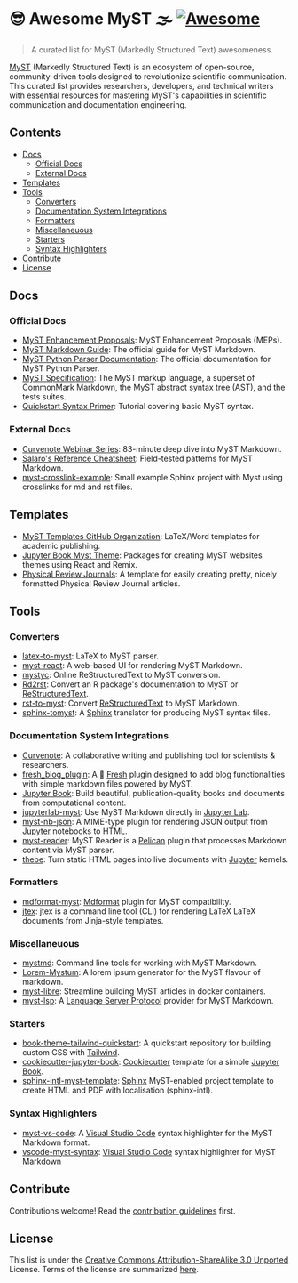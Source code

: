 # 😎 Awesome MyST 🌫️ [![Awesome](https://awesome.re/badge.svg)](https://awesome.re)

> A curated list for MyST (Markedly Structured Text) awesomeness.

[MyST](https://mystmd.org) (Markedly Structured Text) is an ecosystem of
open-source, community-driven tools designed to revolutionize scientific
communication. This curated list provides researchers, developers, and
technical writers with essential resources for mastering MyST's capabilities
in scientific communication and documentation engineering.

## Contents

- [Docs](#docs)
  - [Official Docs](#official-docs)
  - [External Docs](#external-docs)
- [Templates](#templates)
- [Tools](#tools)
  - [Converters](#converters)
  - [Documentation System Integrations](#documentation-system-integrations)
  - [Formatters](#formatters)
  - [Miscellaneuous](#miscellaneuous)
  - [Starters](#starters)
  - [Syntax Highlighters](#syntax-highlighters)
- [Contribute](#contribute)
- [License](#license)

## Docs

### Official Docs

- [MyST Enhancement Proposals](https://github.com/jupyter-book/myst-enhancement-proposals): MyST Enhancement Proposals (MEPs).
- [MyST Markdown Guide](https://mystmd.org/guide): The official guide for MyST Markdown.
- [MyST Python Parser Documentation](https://myst-parser.readthedocs.io/): The official documentation for MyST Python Parser.
- [MyST Specification](https://mystmd.org/spec): The MyST markup language, a superset of CommonMark Markdown, the MyST abstract syntax tree (AST), and the tests suites.
- [Quickstart Syntax Primer](https://mystmd.org/guide/quickstart-myst-markdown): Tutorial covering basic MyST syntax.

### External Docs

- [Curvenote Webinar Series](https://www.youtube.com/watch?v=1lQVw8719Nk): 83-minute deep dive into MyST Markdown.
- [Salaro's Reference Cheatsheet](https://jdsalaro.com/cheatsheet/sphinx-myst-markdown/): Field-tested patterns for MyST Markdown.
- [myst-crosslink-example](https://github.com/waszil/myst-crosslink-example):
  Small example Sphinx project with Myst using crosslinks for md and rst
  files.

## Templates

- [MyST Templates GitHub Organization](https://github.com/myst-templates/templates): LaTeX/Word templates for academic publishing.
- [Jupyter Book Myst Theme](https://github.com/jupyter-book/myst-theme): Packages for creating MyST websites themes using React and Remix.
- [Physical Review Journals](https://github.com/myst-templates/physical_review_journals): A template for easily creating pretty, nicely formatted Physical Review Journal articles.

## Tools

### Converters

- [latex-to-myst](https://github.com/TK-21st/latex-to-myst): LaTeX to MyST parser.
- [myst-react](https://github.com/executablebooks/myst-react): A web-based UI for rendering MyST Markdown.
- [mystyc](https://github.com/astrojuanlu/mystyc): Online ReStructuredText to MyST conversion.
- [Rd2rst](https://github.com/gagolews/Rd2rst): Convert an R package's documentation to MyST or [ReStructuredText].
- [rst-to-myst](https://github.com/executablebooks/rst-to-myst): Convert [ReStructuredText] to MyST Markdown.
- [sphinx-tomyst](https://github.com/executablebooks/sphinx-tomyst): A [Sphinx] translator for producing MyST syntax files.

### Documentation System Integrations

- [Curvenote](https://curvenote.com/for/writing): A collaborative writing and publishing tool for scientists & researchers.
- [fresh_blog_plugin](https://github.com/nrako/fresh_blog_plugin): A 🍋 [Fresh] plugin designed to add blog functionalities with simple markdown files powered by MyST.
- [Jupyter Book](https://jupyterbook.org/): Build beautiful, publication-quality books and documents from computational content.
- [jupyterlab-myst](https://github.com/jupyter-book/jupyterlab-myst): Use MyST Markdown directly in [Jupyter Lab].
- [myst-nb-json](https://github.com/aeisenbarth/myst-nb-json): A MIME-type plugin for rendering JSON output from [Jupyter] notebooks to HTML.
- [myst-reader](https://github.com/ashwinvis/myst-reader): MyST Reader is a [Pelican] plugin that processes Markdown content via MyST parser.
- [thebe](https://github.com/jupyter-book/thebe): Turn static HTML pages into live documents with [Jupyter] kernels.

### Formatters

- [mdformat-myst](https://github.com/executablebooks/mdformat-myst): [Mdformat] plugin for MyST compatibility.
- [jtex](https://mystmd.org/jtex): jtex is a command line tool (CLI) for rendering LaTeX LaTeX documents from Jinja-style templates.

### Miscellaneuous

- [mystmd](https://github.com/jupyter-book/mystmd): Command line tools for working with MyST Markdown.
- [Lorem-Mystum](https://github.com/MaciejWas/Lorem-Mystum): A lorem ipsum generator for the MyST flavour of markdown.
- [myst-libre](https://github.com/neurolibre/myst-libre): Streamline building MyST articles in docker containers.
- [myst-lsp](https://github.com/chrisjsewell/myst-lsp): A [Language Server Protocol] provider for MyST Markdown.

### Starters

- [book-theme-tailwind-quickstart](https://github.com/jupyter-book/book-theme-tailwind-quickstart): A quickstart repository for building custom CSS with [Tailwind].
- [cookiecutter-jupyter-book](https://github.com/giswqs/cookiecutter-jupyter-book): [Cookiecutter] template for a simple [Jupyter Book].
- [sphinx-intl-myst-template](https://github.com/user2084/sphinx-intl-myst-template): [Sphinx] MyST-enabled project template to create HTML and PDF with localisation (sphinx-intl).

### Syntax Highlighters

- [myst-vs-code](https://github.com/executablebooks/myst-vs-code): A [Visual Studio Code] syntax highlighter for the MyST Markdown format.
- [vscode-myst-syntax](https://github.com/chrisjsewell/vscode-myst-syntax): [Visual Studio Code] syntax highlighter for MyST Markdown

## Contribute

Contributions welcome! Read the [contribution guidelines](contributing.md) first.

## License

This list is under the [Creative Commons Attribution-ShareAlike 3.0 Unported](https://github.com/awesome-selfhosted/awesome-selfhosted/blob/master/LICENSE) License.
Terms of the license are summarized [here](https://creativecommons.org/licenses/by-sa/3.0/).

[Cookiecutter]: https://github.com/cookiecutter/cookiecutter
[Mdformat]: https://github.com/hukkin/mdformat
[Fresh]: https://fresh.deno.dev/
[Jupyter Lab]: https://github.com/jupyterlab/jupyterlab
[Jupyter Book]: https://github.com/jupyter-book/jupyter-book
[Jupyter]: https://github.com/jupyter
[Language Server Protocol]: https://en.wikipedia.org/wiki/Language_Server_Protocol
[Pelican]: https://github.com/getpelican/pelican
[ReStructuredText]: https://docutils.sourceforge.io/rst.html
[Sphinx]: https://github.com/sphinx-doc/sphinx
[Tailwind]: https://tailwindcss.com/
[Visual Studio Code]: https://github.com/microsoft/vscode
